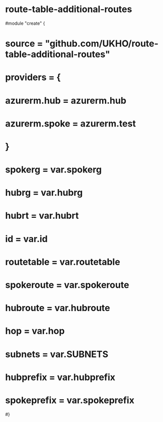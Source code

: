 # route-table-additional-routes

#module "create" {
#    source                    = "github.com/UKHO/route-table-additional-routes"
#    providers = {
#        azurerm.hub   = azurerm.hub
#        azurerm.spoke = azurerm.test
#    }    
#    spokerg                 =  var.spokerg
#    hubrg                   =  var.hubrg
#    hubrt                   =  var.hubrt
#    id                      =  var.id
#    routetable              =  var.routetable
#    spokeroute              =  var.spokeroute
#    hubroute                =  var.hubroute
#    hop                     =  var.hop
#    subnets                 =  var.SUBNETS
#    hubprefix               =  var.hubprefix
#    spokeprefix             =  var.spokeprefix
#}
